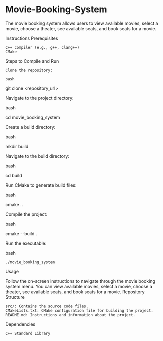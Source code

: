 # Movie-Booking-System
The movie booking system allows users to view available movies, select a movie, choose a theater, see available seats, and book seats for a movie.


Instructions
Prerequisites

    C++ compiler (e.g., g++, clang++)
    CMake

Steps to Compile and Run

    Clone the repository:

    bash

git clone <repository_url>

Navigate to the project directory:

bash

cd movie_booking_system

Create a build directory:

bash

mkdir build

Navigate to the build directory:

bash

cd build

Run CMake to generate build files:

bash

cmake ..

Compile the project:

bash

cmake --build .

Run the executable:

bash

    ./movie_booking_system

Usage

Follow the on-screen instructions to navigate through the movie booking system menu. You can view available movies, select a movie, choose a theater, see available seats, and book seats for a movie.
Repository Structure

    src/: Contains the source code files.
    CMakeLists.txt: CMake configuration file for building the project.
    README.md: Instructions and information about the project.

Dependencies

    C++ Standard Library
